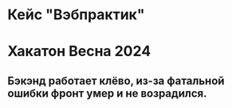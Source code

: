 # Кейс "Вэбпрактик"
# Хакатон Весна 2024

## Бэкэнд работает клёво, из-за фатальной ошибки фронт умер и не возрадился.
